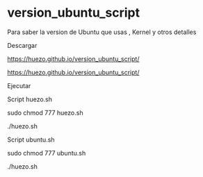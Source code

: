 # version_ubuntu_script
Para saber la version de Ubuntu que usas , Kernel y otros detalles 


Descargar 

https://huezo.github.io/version_ubuntu_script/

https://huezo.github.io/version_ubuntu_script/

Ejecutar

Script huezo.sh

sudo chmod 777  huezo.sh

./huezo.sh

Script ubuntu.sh

sudo chmod 777  ubuntu.sh

./huezo.sh



